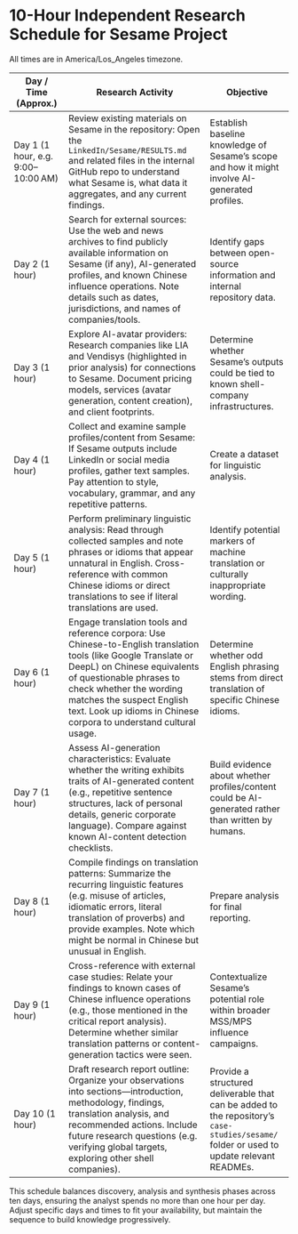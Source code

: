 # 10-Hour Independent Research Schedule for Sesame Project

All times are in America/Los_Angeles timezone.

| Day / Time (Approx.) | Research Activity | Objective |
|----------------------|------------------|-----------|
| Day 1 (1 hour, e.g. 9:00–10:00 AM) | Review existing materials on Sesame in the repository: Open the `LinkedIn/Sesame/RESULTS.md` and related files in the internal GitHub repo to understand what Sesame is, what data it aggregates, and any current findings. | Establish baseline knowledge of Sesame’s scope and how it might involve AI-generated profiles. |
| Day 2 (1 hour) | Search for external sources: Use the web and news archives to find publicly available information on Sesame (if any), AI-generated profiles, and known Chinese influence operations. Note details such as dates, jurisdictions, and names of companies/tools. | Identify gaps between open-source information and internal repository data. |
| Day 3 (1 hour) | Explore AI-avatar providers: Research companies like LIA and Vendisys (highlighted in prior analysis) for connections to Sesame. Document pricing models, services (avatar generation, content creation), and client footprints. | Determine whether Sesame’s outputs could be tied to known shell-company infrastructures. |
| Day 4 (1 hour) | Collect and examine sample profiles/content from Sesame: If Sesame outputs include LinkedIn or social media profiles, gather text samples. Pay attention to style, vocabulary, grammar, and any repetitive patterns. | Create a dataset for linguistic analysis. |
| Day 5 (1 hour) | Perform preliminary linguistic analysis: Read through collected samples and note phrases or idioms that appear unnatural in English. Cross-reference with common Chinese idioms or direct translations to see if literal translations are used. | Identify potential markers of machine translation or culturally inappropriate wording. |
| Day 6 (1 hour) | Engage translation tools and reference corpora: Use Chinese-to-English translation tools (like Google Translate or DeepL) on Chinese equivalents of questionable phrases to check whether the wording matches the suspect English text. Look up idioms in Chinese corpora to understand cultural usage. | Determine whether odd English phrasing stems from direct translation of specific Chinese idioms. |
| Day 7 (1 hour) | Assess AI-generation characteristics: Evaluate whether the writing exhibits traits of AI-generated content (e.g., repetitive sentence structures, lack of personal details, generic corporate language). Compare against known AI-content detection checklists. | Build evidence about whether profiles/content could be AI-generated rather than written by humans. |
| Day 8 (1 hour) | Compile findings on translation patterns: Summarize the recurring linguistic features (e.g. misuse of articles, idiomatic errors, literal translation of proverbs) and provide examples. Note which might be normal in Chinese but unusual in English. | Prepare analysis for final reporting. |
| Day 9 (1 hour) | Cross-reference with external case studies: Relate your findings to known cases of Chinese influence operations (e.g., those mentioned in the critical report analysis). Determine whether similar translation patterns or content-generation tactics were seen. | Contextualize Sesame’s potential role within broader MSS/MPS influence campaigns. |
| Day 10 (1 hour) | Draft research report outline: Organize your observations into sections—introduction, methodology, findings, translation analysis, and recommended actions. Include future research questions (e.g. verifying global targets, exploring other shell companies). | Provide a structured deliverable that can be added to the repository’s `case-studies/sesame/` folder or used to update relevant READMEs. |

This schedule balances discovery, analysis and synthesis phases across ten days, ensuring the analyst spends no more than one hour per day. Adjust specific days and times to fit your availability, but maintain the sequence to build knowledge progressively.

